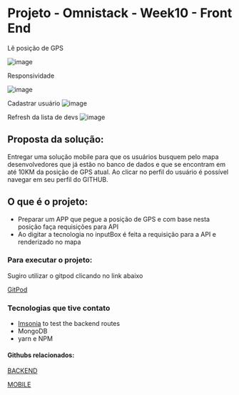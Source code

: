 # Projeto - Omnistack - Week10 - **Front End**


Lê posição de GPS 

![image](https://user-images.githubusercontent.com/19207320/75403066-5086fb80-58e5-11ea-9824-f8ba3fa02236.png)

Responsividade

![image](https://user-images.githubusercontent.com/19207320/75403071-5381ec00-58e5-11ea-9319-eb9d093a5b64.png)

Cadastrar usuário
![image](https://user-images.githubusercontent.com/19207320/75403076-554baf80-58e5-11ea-9a8d-751e3d2becfa.png)

Refresh da lista de devs
![image](https://user-images.githubusercontent.com/19207320/75403079-57157300-58e5-11ea-8910-9483b773d715.png)

## Proposta da solução: 
Entregar uma solução mobile para que os usuários busquem pelo mapa desenvolvedores que já estão no banco de dados e
que se encontram em até 10KM da posição de GPS atual. Ao clicar no perfil do usuário é possível navegar em seu perfil do GITHUB.

## O que é o projeto:  
- Preparar um APP que pegue a posição de GPS e com base nesta posição faça requisições para API
- Ao digitar a tecnologia no inputBox é feita a requisição para a API e renderizado no mapa 

### Para executar o projeto: 
Sugiro utilizar o gitpod clicando no link abaixo 
    
[GitPod](https://gitpod.io/#https://github.com/brunotdantas/Week10-omnistack-mobile/)


### Tecnologias que tive contato 
- [Imsonia](https://insomnia.rest/) to test the backend routes
- MongoDB
- yarn e NPM

#### Githubs relacionados: 
[BACKEND](https://github.com/brunotdantas/Week10-omnistack-backend)

[MOBILE](https://github.com/brunotdantas/Week10-omnistack-mobile/)

